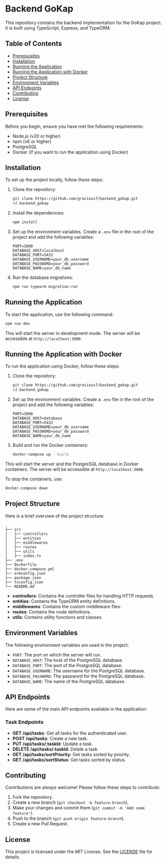 # Backend GoKap

This repository contains the backend implementation for the GoKap project. It is built using TypeScript, Express, and TypeORM.

## Table of Contents

- [Prerequisites](#prerequisites)
- [Installation](#installation)
- [Running the Application](#running-the-application)
- [Running the Application with Docker](#running-the-application-with-docker)
- [Project Structure](#project-structure)
- [Environment Variables](#environment-variables)
- [API Endpoints](#api-endpoints)
- [Contributing](#contributing)
- [License](#license)

## Prerequisites

Before you begin, ensure you have met the following requirements:

- Node.js (v20 or higher)
- npm (v6 or higher)
- PostgreSQL
- Docker (if you want to run the application using Docker)

## Installation

To set up the project locally, follow these steps:

1. Clone the repository:

    ```bash
    git clone https://github.com/gracious7/backend_gokap.git
    cd backend_gokap
    ```

2. Install the dependencies:

    ```bash
    npm install
    ```

3. Set up the environment variables. Create a `.env` file in the root of the project and add the following variables:

    ```env
    PORT=3000
    DATABASE_HOST=localhost
    DATABASE_PORT=5432
    DATABASE_USERNAME=your_db_username
    DATABASE_PASSWORD=your_db_password
    DATABASE_NAME=your_db_name
    ```

4. Run the database migrations:

    ```bash
    npm run typeorm migration:run
    ```

## Running the Application

To start the application, use the following command:

```bash
npm run dev
```

This will start the server in development mode. The server will be accessible at `http://localhost:3000`.

## Running the Application with Docker

To run the application using Docker, follow these steps:

1. Clone the repository:

    ```bash
    git clone https://github.com/gracious7/backend_gokap.git
    cd backend_gokap
    ```

2. Set up the environment variables. Create a `.env` file in the root of the project and add the following variables:

    ```env
    PORT=3000
    DATABASE_HOST=database
    DATABASE_PORT=5432
    DATABASE_USERNAME=your_db_username
    DATABASE_PASSWORD=your_db_password
    DATABASE_NAME=your_db_name
    ```

3. Build and run the Docker containers:

    ```bash
    docker-compose up --build
    ```

This will start the server and the PostgreSQL database in Docker containers. The server will be accessible at `http://localhost:3000`.

To stop the containers, use:

```bash
docker-compose down
```

## Project Structure

Here is a brief overview of the project structure:

```
.
├── src
│   ├── controllers
│   ├── entities
│   ├── middlewares
│   ├── routes
│   ├── utils
│   ├── index.ts
├── .env
├── Dockerfile
├── docker-compose.yml
├── ormconfig.json
├── package.json
├── tsconfig.json
└── README.md
```

- **controllers**: Contains the controller files for handling HTTP requests.
- **entities**: Contains the TypeORM entity definitions.
- **middlewares**: Contains the custom middleware files.
- **routes**: Contains the route definitions.
- **utils**: Contains utility functions and classes.

## Environment Variables

The following environment variables are used in the project:

- `PORT`: The port on which the server will run.
- `DATABASE_HOST`: The host of the PostgreSQL database.
- `DATABASE_PORT`: The port of the PostgreSQL database.
- `DATABASE_USERNAME`: The username for the PostgreSQL database.
- `DATABASE_PASSWORD`: The password for the PostgreSQL database.
- `DATABASE_NAME`: The name of the PostgreSQL database.

## API Endpoints

Here are some of the main API endpoints available in the application:

### Task Endpoints

- **GET /api/tasks**: Get all tasks for the authenticated user.
- **POST /api/tasks**: Create a new task.
- **PUT /api/tasks/:taskId**: Update a task.
- **DELETE /api/tasks/:taskId**: Delete a task.
- **GET /api/tasks/sortPriority**: Get tasks sorted by priority.
- **GET /api/tasks/sortStatus**: Get tasks sorted by status.

## Contributing

Contributions are always welcome! Please follow these steps to contribute:

1. Fork the repository.
2. Create a new branch (`git checkout -b feature-branch`).
3. Make your changes and commit them (`git commit -m 'Add some feature'`).
4. Push to the branch (`git push origin feature-branch`).
5. Create a new Pull Request.

## License

This project is licensed under the MIT License. See the [LICENSE](LICENSE) file for details.
